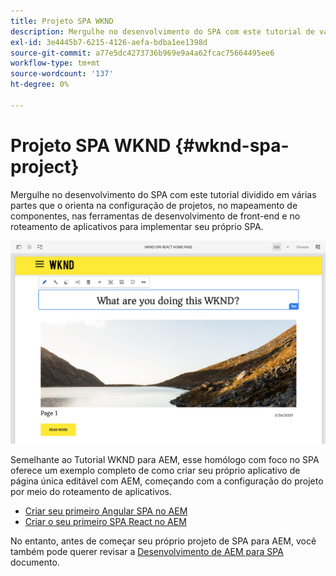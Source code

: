 ```yaml
---
title: Projeto SPA WKND
description: Mergulhe no desenvolvimento do SPA com este tutorial de várias partes que o orienta pela configuração de projetos, mapeamento de componentes, ferramentas de desenvolvimento de front-end e roteamento de aplicativos para implementar seu próprio SPA usando o React e o Angular.
exl-id: 3e4445b7-6215-4126-aefa-bdba1ee1398d
source-git-commit: a77e5dc4273736b969e9a4a62fcac75664495ee6
workflow-type: tm+mt
source-wordcount: '137'
ht-degree: 0%

---
```


# Projeto SPA WKND {#wknd-spa-project}

Mergulhe no desenvolvimento do SPA com este tutorial dividido em várias partes que o orienta na configuração de projetos, no mapeamento de componentes, nas ferramentas de desenvolvimento de front-end e no roteamento de aplicativos para implementar seu próprio SPA.

![Projeto SPA WKND](assets/wknd-spa-project.png)

Semelhante ao Tutorial WKND para AEM, esse homólogo com foco no SPA oferece um exemplo completo de como criar seu próprio aplicativo de página única editável com AEM, começando com a configuração do projeto por meio do roteamento de aplicativos.

* [Criar seu primeiro Angular SPA no AEM](https://experienceleague.adobe.com/docs/experience-manager-learn/getting-started-with-aem-headless/spa-editor/angular/overview.html)
* [Criar o seu primeiro SPA React no AEM](https://experienceleague.adobe.com/docs/experience-manager-learn/getting-started-with-aem-headless/spa-editor/react/overview.html)

No entanto, antes de começar seu próprio projeto de SPA para AEM, você também pode querer revisar a [Desenvolvimento de AEM para SPA](developing.md) documento.
